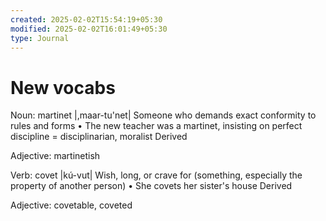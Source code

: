 ```yaml
---
created: 2025-02-02T15:54:19+05:30
modified: 2025-02-02T16:01:49+05:30
type: Journal
---
```


# New vocabs

Noun: martinet
|,maar-tu'net|
	Someone who demands exact conformity to rules and forms • The new teacher was a martinet, insisting on perfect discipline
=	disciplinarian, moralist
Derived

Adjective: martinetish

Verb: covet
|kú-vut|
	Wish, long, or crave for (something, especially the property of another person) • She covets her sister's house
Derived

Adjective: covetable, coveted
